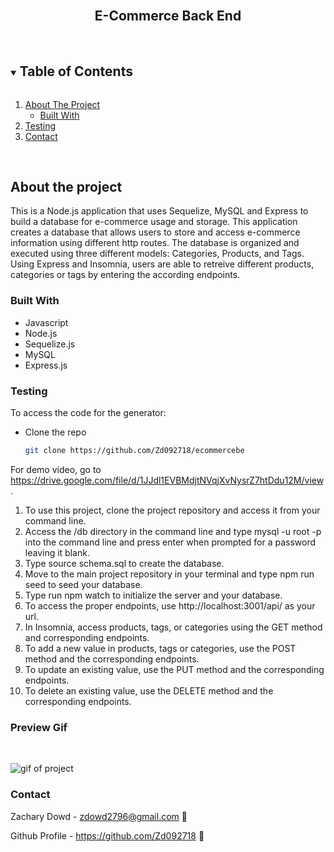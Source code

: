 <br>
<p align="center">
   <h2 align="center">E-Commerce Back End</h2>
</p>
<br>
  <details open="open">
  <summary><h2 style="display: inline-block">Table of Contents</h2></summary>
  <ol>
    <li>
      <a href="#about-the-project">About The Project</a>
      <ul>
        <li><a href="#built-with">Built With</a></li>
      </ul>
    </li>
    <li><a href="#testing">Testing</a></li>
    <li><a href="#contact">Contact</a></li>
  </ol>
  </details>
  <br>

## About the project
This is a Node.js application that uses Sequelize, MySQL and Express to build a database for e-commerce usage and storage. This application creates a database that allows users to store and access e-commerce information using different http routes. The database is organized and executed using three different models: Categories, Products, and Tags. Using Express and Insomnia, users are able to retreive different products, categories or tags by entering the according endpoints.

### Built With

* Javascript
* Node.js
* Sequelize.js
* MySQL
* Express.js

### Testing


To access the code for the generator:

* Clone the repo

    ```sh
    git clone https://github.com/Zd092718/ecommercebe
    ```
For demo video, go to https://drive.google.com/file/d/1JJdl1EVBMdjtNVqjXvNysrZ7htDdu12M/view.

1. To use this project, clone the project repository and access it from your command line. 
2. Access the /db directory in the command line and type mysql -u root -p into the command line and press enter when prompted for a password leaving it blank. 
3. Type source schema.sql to create the database.
4. Move to the main project repository in your terminal and type npm run seed to seed your database.
5. Type run npm watch to initialize the server and your database.
6. To access the proper endpoints, use http://localhost:3001/api/ as your url.
7. In Insomnia, access products, tags, or categories using the GET method and corresponding endpoints.
8. To add a new value in products, tags or categories, use the POST method and the corresponding endpoints.
9. To update an existing value, use the PUT method and the corresponding endpoints.
10. To delete an existing value, use the DELETE method and the corresponding endpoints.
### Preview Gif
<br>

![gif of project](/preview.gif)

### Contact
Zachary Dowd - zdowd2796@gmail.com 📧

Github Profile - https://github.com/Zd092718 🤖
